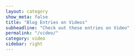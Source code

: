 ```yaml
---
layout: category
show_meta: false
title: "Blog Entries on Videos"
subheadline: "Check out these entries on Video"
permalink: "/video/"
category: video
sidebar: right
---
```

